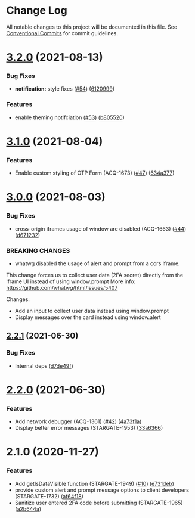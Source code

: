 # Change Log

All notable changes to this project will be documented in this file.
See [Conventional Commits](https://conventionalcommits.org) for commit guidelines.

# [3.2.0](https://github.com/AptoPayments/apto-pci-sdk-web/compare/v3.1.0...v3.2.0) (2021-08-13)


### Bug Fixes

* **notification:** style fixes ([#54](https://github.com/AptoPayments/apto-pci-sdk-web/issues/54)) ([6120999](https://github.com/AptoPayments/apto-pci-sdk-web/commit/612099996b76a839ee55040f9e613f96247e1de9))


### Features

* enable theming notifciation ([#53](https://github.com/AptoPayments/apto-pci-sdk-web/issues/53)) ([b805520](https://github.com/AptoPayments/apto-pci-sdk-web/commit/b8055206a451338c502d8fcb02de86c9091f917d))





# [3.1.0](https://github.com/AptoPayments/apto-pci-sdk-web/compare/v3.0.0...v3.1.0) (2021-08-04)


### Features

* Enable custom styling of OTP Form (ACQ-1673) ([#47](https://github.com/AptoPayments/apto-pci-sdk-web/issues/47)) ([634a377](https://github.com/AptoPayments/apto-pci-sdk-web/commit/634a377ffb642ebb5b7fc4069bbc6bd68ebeb6c7))





# [3.0.0](https://github.com/AptoPayments/apto-pci-sdk-web/compare/v2.2.1...v3.0.0) (2021-08-03)


### Bug Fixes

* cross-origin iframes usage of window are disabled (ACQ-1663) ([#44](https://github.com/AptoPayments/apto-pci-sdk-web/issues/44)) ([d671232](https://github.com/AptoPayments/apto-pci-sdk-web/commit/d6712327399e321824977408b17bdceb689c2482))


### BREAKING CHANGES

* whatwg disabled the usage of alert and prompt from a cors iframe.  

This change forces us to collect user data (2FA secret) directly from the iframe UI instead of using window.prompt
More info: https://github.com/whatwg/html/issues/5407 

Changes:
- Add an input to collect user data instead using window.prompt
- Display messages over the card instead using window.alert





## [2.2.1](https://github.com/AptoPayments/apto-pci-sdk-web/compare/v2.2.0...v2.2.1) (2021-06-30)


### Bug Fixes

* Internal deps ([d7de49f](https://github.com/AptoPayments/apto-pci-sdk-web/commit/d7de49fb1b7a70f775cfa0e102d648666a8d3d07))





# [2.2.0](https://github.com/AptoPayments/apto-pci-sdk-web/compare/v2.1.0...v2.2.0) (2021-06-30)


### Features

* Add network debugger (ACQ-1361) ([#42](https://github.com/AptoPayments/apto-pci-sdk-web/issues/42)) ([4a73f1a](https://github.com/AptoPayments/apto-pci-sdk-web/commit/4a73f1ab6d83e81034c97f1d9e052c812bb04c65))
* Display better error messages (STARGATE-1953) ([33a6366](https://github.com/AptoPayments/apto-pci-sdk-web/commit/33a636609f63e69c075a2a1b0751c33fed692d87))





# 2.1.0 (2020-11-27)


### Features

* Add getIsDataVisible function (STARGATE-1949) ([#10](https://github.com/AptoPayments/apto-pci-sdk-web/issues/10)) ([e731deb](https://github.com/AptoPayments/apto-pci-sdk-web/commit/e731debeac1db543a163e09eda8dad48e3cc0238))
* provide custom alert and prompt message options to client developers (STARGATE-1732) ([af64f18](https://github.com/AptoPayments/apto-pci-sdk-web/commit/af64f18bc67d1413882cc56faf2629bb51b774ec))
* Sanitize user entered 2FA code before submitting (STARGATE-1965) ([a2b644a](https://github.com/AptoPayments/apto-pci-sdk-web/commit/a2b644a3ab5f92cc313ef308236bc68988d2ce07))
